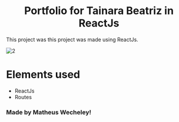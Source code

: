 <h1 align="center">Portfolio for Tainara Beatriz in ReactJs</h1>

<p>This project was this project was made using ReactJs.</p>


![2](https://user-images.githubusercontent.com/100442318/161645520-16e393b9-5470-4305-b814-45f8b933432f.png)


<h1>Elements used</h1>
<ul>
  <li>ReactJs</li>
  <li>Routes</li>
</ul>

<h3>Made by Matheus Wecheley!</h3>

